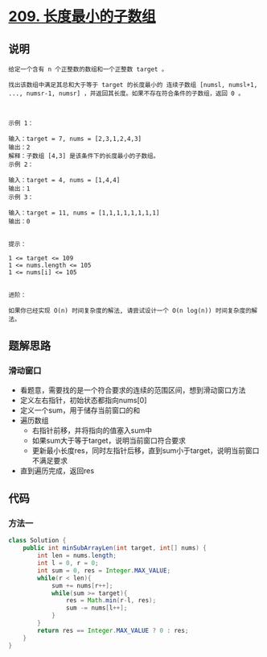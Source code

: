 # [209. 长度最小的子数组](https://leetcode.cn/problems/minimum-size-subarray-sum/description/)

## 说明

```
给定一个含有 n 个正整数的数组和一个正整数 target 。

找出该数组中满足其总和大于等于 target 的长度最小的 连续子数组 [numsl, numsl+1, ..., numsr-1, numsr] ，并返回其长度。如果不存在符合条件的子数组，返回 0 。

 

示例 1：

输入：target = 7, nums = [2,3,1,2,4,3]
输出：2
解释：子数组 [4,3] 是该条件下的长度最小的子数组。
示例 2：

输入：target = 4, nums = [1,4,4]
输出：1
示例 3：

输入：target = 11, nums = [1,1,1,1,1,1,1,1]
输出：0
 

提示：

1 <= target <= 109
1 <= nums.length <= 105
1 <= nums[i] <= 105
 

进阶：

如果你已经实现 O(n) 时间复杂度的解法, 请尝试设计一个 O(n log(n)) 时间复杂度的解法。
```

## 题解思路

### 滑动窗口

- 看题意，需要找的是一个符合要求的连续的范围区间，想到滑动窗口方法
- 定义左右指针，初始状态都指向nums[0]
- 定义一个sum，用于储存当前窗口的和
- 遍历数组
  - 右指针前移，并将指向的值塞入sum中
  - 如果sum大于等于target，说明当前窗口符合要求
  - 更新最小长度res，同时左指针后移，直到sum小于target，说明当前窗口不满足要求
- 直到遍历完成，返回res

## 代码

### 方法一

```java
class Solution {
    public int minSubArrayLen(int target, int[] nums) {
        int len = nums.length;
        int l = 0, r = 0;
        int sum = 0, res = Integer.MAX_VALUE;
        while(r < len){
            sum += nums[r++];
            while(sum >= target){
                res = Math.min(r-l, res);
                sum -= nums[l++];
            }
        }
        return res == Integer.MAX_VALUE ? 0 : res;
    }
}
```
